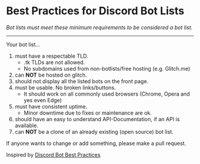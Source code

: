 # Best Practices for Discord Bot Lists
*Bot lists must meet these minimum requirements to be considered a bot list.*

---
Your bot list...
1. must have a respectable TLD.
   - .tk TLDs are not allowed.
   - No subdomains used from non-botlists/free hosting (e.g. Glitch.me)
2. can **NOT** be hosted on glitch.
3. should not display all the listed bots on the front page.
4. must be usable. No broken links/buttons.
   - It should work on all commonly used browsers (Chrome, Opera and yes even Edge)
5. must have consistent uptime.
   - Minor downtime due to fixes or maintenance are ok.
6. should have an easy to understand API-Documentation, if an API is available.
7. can **NOT** be a clone of an already existing (open source) bot list.

If anyone wants to change or add something, please make a pull request.

Inspired by [Discord Bot Best Practices](https://github.com/meew0/discord-bot-best-practices)
